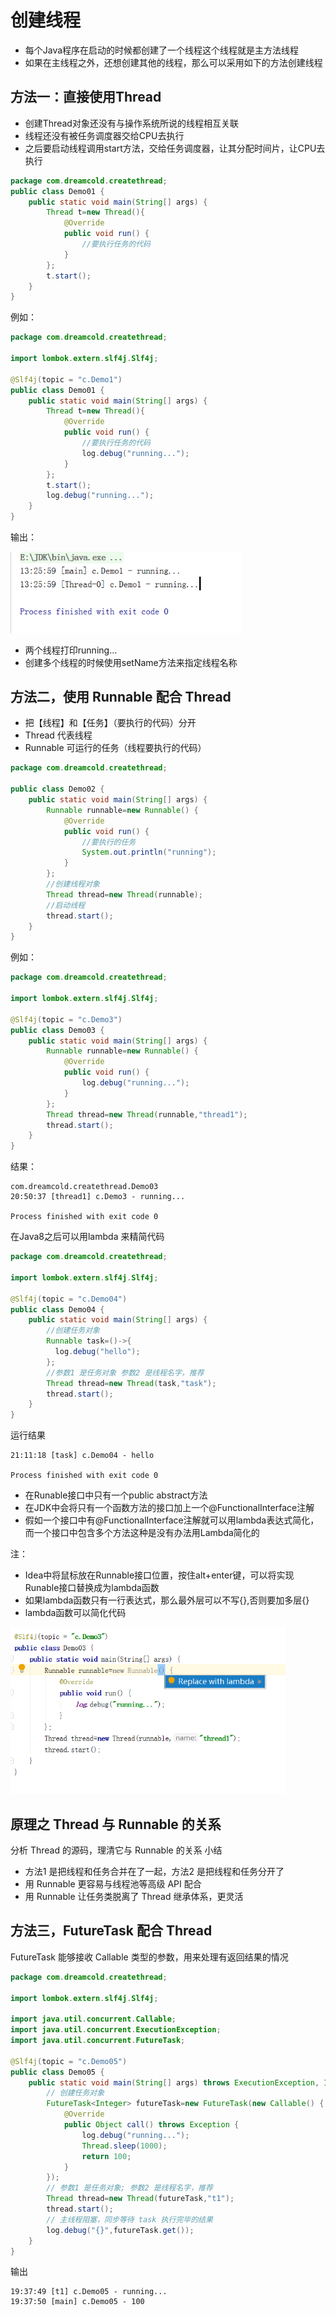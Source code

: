 # 创建线程

- 每个Java程序在启动的时候都创建了一个线程这个线程就是主方法线程
- 如果在主线程之外，还想创建其他的线程，那么可以采用如下的方法创建线程

## 方法一：直接使用Thread

- 创建Thread对象还没有与操作系统所说的线程相互关联
- 线程还没有被任务调度器交给CPU去执行
- 之后要启动线程调用start方法，交给任务调度器，让其分配时间片，让CPU去执行

```java
package com.dreamcold.createthread;
public class Demo01 {
    public static void main(String[] args) {
        Thread t=new Thread(){
            @Override
            public void run() {
                //要执行任务的代码
            }
        };
        t.start();
    }
}
```

例如：

```java
package com.dreamcold.createthread;

import lombok.extern.slf4j.Slf4j;

@Slf4j(topic = "c.Demo1")
public class Demo01 {
    public static void main(String[] args) {
        Thread t=new Thread(){
            @Override
            public void run() {
                //要执行任务的代码
                log.debug("running...");
            }
        };
        t.start();
        log.debug("running...");
    }
}

```

输出：

<img src="images/image-20210103132659525.png" alt="image-20210103132659525" style="zoom:80%;" />

- 两个线程打印running...
- 创建多个线程的时候使用setName方法来指定线程名称

## 方法二，使用 Runnable 配合 Thread

- 把【线程】和【任务】（要执行的代码）分开
- Thread 代表线程
- Runnable 可运行的任务（线程要执行的代码）

```java
package com.dreamcold.createthread;

public class Demo02 {
    public static void main(String[] args) {
        Runnable runnable=new Runnable() {
            @Override
            public void run() {
                //要执行的任务
                System.out.println("running");
            }
        };
        //创建线程对象
        Thread thread=new Thread(runnable);
        //启动线程
        thread.start();
    }
}
```

例如：

```java
package com.dreamcold.createthread;

import lombok.extern.slf4j.Slf4j;

@Slf4j(topic = "c.Demo3")
public class Demo03 {
    public static void main(String[] args) {
        Runnable runnable=new Runnable() {
            @Override
            public void run() {
                log.debug("running...");
            }
        };
        Thread thread=new Thread(runnable,"thread1");
        thread.start();
    }
}
```

结果：

```
com.dreamcold.createthread.Demo03
20:50:37 [thread1] c.Demo3 - running...

Process finished with exit code 0

```

在Java8之后可以用lambda 来精简代码

```java
package com.dreamcold.createthread;

import lombok.extern.slf4j.Slf4j;

@Slf4j(topic = "c.Demo04")
public class Demo04 {
    public static void main(String[] args) {
        //创建任务对象
        Runnable task=()->{
          log.debug("hello");
        };
        //参数1 是任务对象 参数2 是线程名字，推荐
        Thread thread=new Thread(task,"task");
        thread.start();
    }
}
```

运行结果

```
21:11:18 [task] c.Demo04 - hello

Process finished with exit code 0
```

- 在Runable接口中只有一个public abstract方法
- 在JDK中会将只有一个函数方法的接口加上一个@FunctionalInterface注解
- 假如一个接口中有@FunctionalInterface注解就可以用lambda表达式简化，而一个接口中包含多个方法这种是没有办法用Lambda简化的

注：

- Idea中将鼠标放在Runnable接口位置，按住alt+enter键，可以将实现Runable接口替换成为lambda函数
- 如果lambda函数只有一行表达式，那么最外层可以不写{},否则要加多层{}
- lambda函数可以简化代码

<img src="images/image-20210105212716027.png" alt="image-20210105212716027" style="zoom:67%;" />

## 原理之 Thread 与 Runnable 的关系

分析 Thread 的源码，理清它与 Runnable 的关系
小结

- 方法1 是把线程和任务合并在了一起，方法2 是把线程和任务分开了
- 用 Runnable 更容易与线程池等高级 API 配合
- 用 Runnable 让任务类脱离了 Thread 继承体系，更灵活



## 方法三，FutureTask 配合 Thread

FutureTask 能够接收 Callable 类型的参数，用来处理有返回结果的情况

```java
package com.dreamcold.createthread;

import lombok.extern.slf4j.Slf4j;

import java.util.concurrent.Callable;
import java.util.concurrent.ExecutionException;
import java.util.concurrent.FutureTask;

@Slf4j(topic = "c.Demo05")
public class Demo05 {
    public static void main(String[] args) throws ExecutionException, InterruptedException {
        // 创建任务对象
        FutureTask<Integer> futureTask=new FutureTask(new Callable() {
            @Override
            public Object call() throws Exception {
                log.debug("running...");
                Thread.sleep(1000);
                return 100;
            }
        });
        // 参数1 是任务对象; 参数2 是线程名字，推荐
        Thread thread=new Thread(futureTask,"t1");
        thread.start();
        // 主线程阻塞，同步等待 task 执行完毕的结果
        log.debug("{}",futureTask.get());
    }
}
```

输出

```
19:37:49 [t1] c.Demo05 - running...
19:37:50 [main] c.Demo05 - 100
```







